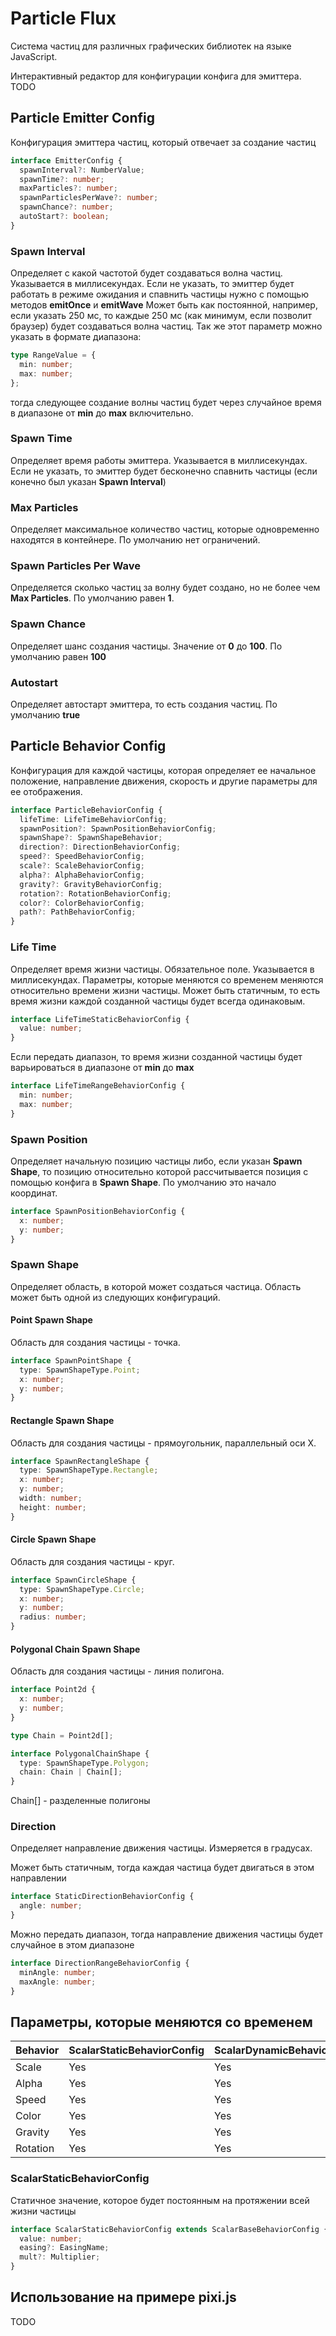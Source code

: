 # Particle Flux

Система частиц для различных графических библиотек на языке JavaScript.

Интерактивный редактор для конфигурации конфига для эмиттера. TODO

## Particle Emitter Config

Конфигурация эмиттера частиц, который отвечает за создание частиц

```typescript
interface EmitterConfig {
  spawnInterval?: NumberValue;
  spawnTime?: number;
  maxParticles?: number;
  spawnParticlesPerWave?: number;
  spawnChance?: number;
  autoStart?: boolean;
}
```

### Spawn Interval

Определяет с какой частотой будет создаваться волна частиц. Указывается в миллисекундах. Если не указать, то эмиттер будет работать в режиме ожидания и спавнить частицы нужно с помощью методов **emitOnce** и **emitWave**
Может быть как постоянной, например, если указать 250 мс, то каждые 250 мс (как минимум, если позволит браузер) будет создаваться волна частиц.
Так же этот параметр можно указать в формате диапазона:

```typescript
type RangeValue = {
  min: number;
  max: number;
};
```

тогда следующее создание волны частиц будет через случайное время в диапазоне от **min** до **max** включительно.

### Spawn Time

Определяет время работы эмиттера. Указывается в миллисекундах. Если не указать, то эмиттер будет бесконечно спавнить частицы (если конечно был указан **Spawn Interval**)

### Max Particles

Определяет максимальное количество частиц, которые одновременно находятся в контейнере. По умолчанию нет ограничений.

### Spawn Particles Per Wave

Определяется сколько частиц за волну будет создано, но не более чем **Max Particles**. По умолчанию равен **1**.

### Spawn Chance

Определяет шанс создания частицы. Значение от **0** до **100**. По умолчанию равен **100**

### Autostart

Определяет автостарт эмиттера, то есть создания частиц. По умолчанию **true**

## Particle Behavior Config

Конфигурация для каждой частицы, которая определяет ее начальное положение, направление движения, скорость и другие параметры для ее отображения.

```typescript
interface ParticleBehaviorConfig {
  lifeTime: LifeTimeBehaviorConfig;
  spawnPosition?: SpawnPositionBehaviorConfig;
  spawnShape?: SpawnShapeBehavior;
  direction?: DirectionBehaviorConfig;
  speed?: SpeedBehaviorConfig;
  scale?: ScaleBehaviorConfig;
  alpha?: AlphaBehaviorConfig;
  gravity?: GravityBehaviorConfig;
  rotation?: RotationBehaviorConfig;
  color?: ColorBehaviorConfig;
  path?: PathBehaviorConfig;
}
```

### Life Time

Определяет время жизни частицы. Обязательное поле. Указывается в миллисекундах.
Параметры, которые меняются со временем меняются относительно времени жизни частицы.
Может быть статичным, то есть время жизни каждой созданной частицы будет всегда одинаковым.

```typescript
interface LifeTimeStaticBehaviorConfig {
  value: number;
}
```

Если передать диапазон, то время жизни созданной частицы будет варьироваться в диапазоне от **min** до **max**

```typescript
interface LifeTimeRangeBehaviorConfig {
  min: number;
  max: number;
}
```

### Spawn Position

Определяет начальную позицию частицы либо, если указан **Spawn Shape**, то позицию относительно которой рассчитывается позиция с помощью конфига в **Spawn Shape**. По умолчанию это начало координат.

```typescript
interface SpawnPositionBehaviorConfig {
  x: number;
  y: number;
}
```

### Spawn Shape

Определяет область, в которой может создаться частица. Область может быть одной из следующих конфигураций.

#### Point Spawn Shape

Область для создания частицы - точка.

```typescript
interface SpawnPointShape {
  type: SpawnShapeType.Point;
  x: number;
  y: number;
}
```

#### Rectangle Spawn Shape

Область для создания частицы - прямоугольник, параллельный оси Х.

```typescript
interface SpawnRectangleShape {
  type: SpawnShapeType.Rectangle;
  x: number;
  y: number;
  width: number;
  height: number;
}
```

#### Circle Spawn Shape

Область для создания частицы - круг.

```typescript
interface SpawnCircleShape {
  type: SpawnShapeType.Circle;
  x: number;
  y: number;
  radius: number;
}
```

#### Polygonal Chain Spawn Shape

Область для создания частицы - линия полигона.

```typescript
interface Point2d {
  x: number;
  y: number;
}

type Chain = Point2d[];

interface PolygonalChainShape {
  type: SpawnShapeType.Polygon;
  chain: Chain | Chain[];
}
```

Chain[] - разделенные полигоны

### Direction

Определяет направление движения частицы. Измеряется в градусах.

Может быть статичным, тогда каждая частица будет двигаться в этом направлении

```typescript
interface StaticDirectionBehaviorConfig {
  angle: number;
}
```

Можно передать диапазон, тогда направление движения частицы будет случайное в этом диапазоне

```typescript
interface DirectionRangeBehaviorConfig {
  minAngle: number;
  maxAngle: number;
}
```

## Параметры, которые меняются со временем

| Behavior | ScalarStaticBehaviorConfig | ScalarDynamicBehaviorConfig | ScriptBehaviorConfig | VectorBehaviorConfig | DeltaBehaviorConfig |
| -------- | -------------------------- | --------------------------- | -------------------- | -------------------- | ------------------- |
| Scale    | Yes                        | Yes                         | Yes                  | Yes                  | No                  |
| Alpha    | Yes                        | Yes                         | Yes                  | No                   | No                  |
| Speed    | Yes                        | Yes                         | Yes                  | No                   | No                  |
| Color    | Yes                        | Yes                         | Yes                  | No                   | No                  |
| Gravity  | Yes                        | Yes                         | No                   | No                   | No                  |
| Rotation | Yes                        | Yes                         | Yes                  | No                   | Yes                 |

### ScalarStaticBehaviorConfig

Статичное значение, которое будет постоянным на протяжении всей жизни частицы

```typescript
interface ScalarStaticBehaviorConfig extends ScalarBaseBehaviorConfig {
  value: number;
  easing?: EasingName;
  mult?: Multiplier;
}
```

## Использование на примере pixi.js

TODO
